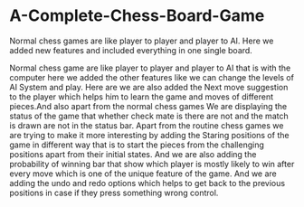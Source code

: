 # A-Complete-Chess-Board-Game
Normal chess games are like player to player and player to AI. Here we added new features and included everything in one single board.

Normal chess game are like player to player and player to AI that 
is with the computer here we added the other features like we 
can change the levels of AI System and play.
Here are we are also added the Next move suggestion to the 
player which helps him to learn the game and moves of different 
pieces.And also apart from the normal chess games We are displaying 
the status of the game that whether check mate is there are not 
and the match is drawn are not in the status bar. 
Apart from the routine chess games we are trying to make it 
more interesting by adding the Staring positions of the game in 
different way that is to start the pieces from the challenging 
positions apart from their initial states.
And we are also adding the probability of winning bar that show 
which player is mostly likely to win after every move which is 
one of the unique feature of the game.
And we are adding the undo and redo options which helps to get 
back to the previous positions in case if they press something 
wrong control.
